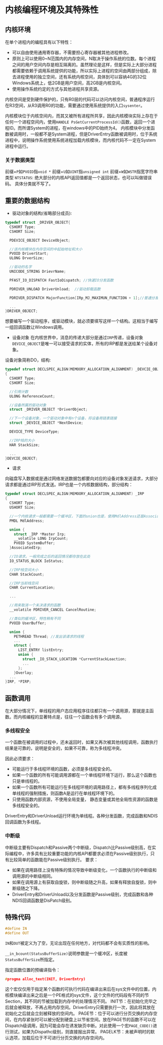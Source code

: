 # 内核编程环境及其特殊性

## 内核环境

在单个进程内的编程具有以下特性：

* 可以自由使用通用寄存器，不需要担心寄存器被其他进程修改。
* 原则上可以使用0~N范围内的内存空间，N取决于操作系统的位数。每个进程之间的用户空间内存是相互隔离的。虽然理论是这样，但是实际上大部分进程都需要依赖于调用系统提供的功能，所以实际上进程的空间由两部分组成，除去进程使用的独立空间，还有系统内核空间，具体到可以容纳4G的32位Windows系统上，低2GB是用户空间，高2GB是内核空间。
* 使用操作系统约定的方式与其他进程共享资源。

内核空间是受到硬件保护的，只有R0层的代码可以访问内核空间，普通程序运行在R3空间，从R3调用R0的功能，需要通过使用系统提供的入口`sysenter`。

内核模块位于内核空间内，而其又被所有进程所共享，因此内核模块实际上存在于任何一个进程空间内，使用`HANDLE PsGetCurrentProcessId()`函数，返回一个进程ID。而所谓System的进程，在windows中的PID始终为4。
内核模块中分发函数被调用时，一般都不是System进程，但是DriverEntry函数被调用时，位于系统进程中，说明操作系统使用系统进程加载内核模块，而内核代码不一定在System进程中运行。

### 关于数据类型

前缀+`P`如`PVOID`指`void *`
前缀+`U`如`UINT`指`unsigned int`
前缀+`W`如`WSTR`指宽字符串类型
`NTSTATUS`:
绝大部分的内核API返回值都是一个返回状态，也可以叫做错误码。
具体分类就不写了。

## 重要的数据结构

* 驱动对象的结构(省略部分成员):

```cpp
typedef struct _DRIVER_OBJECT{
  CSHORT Type;
  CSHORT Size;

  PDEVICE_OBJECT DeviceObject;

  //该内核模块在内存空间的中起始地址和大小
  PVOID DriverStart;
  ULONG DrverSize;

  //驱动的名字
  UNICODE_STRING DrievrName;

  PFAST_IO_DISPATCH FastIoDispatch; //快速IO分发函数

  PDRIVER_UNLOAD DriverUnload;  //驱动卸载函数

  PDRIVER_DISPATCH MajorFunction[IRp_MJ_MAXIMUN_FUNCTION + 1];//普通分发函数

  ...
}DRIVER_OBJECT;
```

想要编写一个驱动程序，或驱动模块，就必须要填写这样一个结构。这相当于编写一组回调函数让Windows调用。

* 设备对象
在内核世界中，消息的传递大部分是通过`IRP`传递，设备对象`DEVICE_OBJECT`是唯一可以接受请求的实体，所有的IRP都是发送给某个设备对象。

设备对象简称DO，结构:

```cpp
typedef struct DECLSPEC_ALIGN(MEMOORY_ALLOCATION_ALIGNMENT) _DEVCIE_OBJECT
{
  CSHORT Type;
  CSHORT Size;

  //引用计数
  ULONG ReferenceCount;

  //设备所属的驱动对象
  struct _DRIVER_OBJECT *DriverObject;

  //下一个设备对象，一个驱动对象中有n个设备，将设备用链表链接
  struct _DEVICE_OBJECT *NextDevice;

  DEVICE_TYPE DeviceType;

  //IRP栈的大小
  HAR StackSize;

  ...
}DEVCIE_OBJECT;

```

* 请求

向磁盘写入数据或是通过网络发送数据包都要向对应的设备对象发送请求，大部分请求都是通过IRP形式发送。IRP也是一个内核数据结构，部分结构：

```cpp
typedef struct DECLSPEC_ALIGN(MEMOORY_ALLOCATION_ALIGNMENT) _IRP
{
  CSHORT Type;
  USHORT Size;

  //一个内核请求一般都需要一个缓冲区，下面的union也是，使用MdlAddress还是AssociatedIrp取决于请求的IO方式。
  PMDL MdlAddress;

  union {
    struct _IRP *Master Irp;
    __volatile LONG IrpCount;
    PVOID SystemBuffer; 
  }AssociatedIrp;

  //IO请求。一般完成之后的返回情况都存放在此处
  IO_STATUS_BLOCK IoStatus;

  //IRP栈空间大小
  CHAR StackCount;

  //IRP当前栈空间
  CHAR CurrentLocation;

  ...

  //用来取消一个未决请求的函数
  __volatile PDRIVER_CANCEL CancelRoutine;

  //类似的缓冲区，特性稍有不同
  PVOID UserBuffer;

  union {
    PETHREAD Thread; //发出该请求的线程
    ...
    struct {
      LIST_ENTRY listEntry;
      union {
        struct _IO_STACK_LOCATION *CurrentStackLoaction;
        ...
      };
    }Overlay;
  ...
}IRP, *PIRP;

```

## 函数调用

在大部分情况下，单线程的用户态应用程序往往都只有一个调用源，那就是主函数。而内核编程的显著特点是，往往一个函数会有多个调用源。

### 多线程安全

一个函数在被调用的过程中，还未返回时，如果又再次被其他线程调用，函数执行结果是可靠的，说明是安全的，如果不可靠，称为多线程冲突。

因此必须要求：

* 可能运行于多线程环境的函数，必须是多线程安全的。
* 如果一个函数的所有可能调用源都在一个单线程环境下运行，那么这个函数也只是单线程的。
* 如果一个函数所有可能运行在多线程环境的调用路径上，都有多线程序列化成单线程的强制措施，则函数A是运行在单线程环境下的。
* 只使用函数内部资源，不使用全局变量， 静态变量或其他全局性资源的函数是多线程安全的。

DriverEntry和DriverUnload运行环境为单线程。各种分发函数，完成函数和NDIS回调函数为多线程。

### 中断级

中断级主要有Dispatch和Passive两个中断级，Dispatch比Passive级别高，在实际编程中，许多具有比较重要功能的内核API都要求必须在Passive级别执行，只有比较简单的函数能在Passive级别执行。
要求：

* 如果在调用路径上没有特殊的情况导致中断级变化，一个函数执行的中断级和调用源的中断级相同。
* 如果在调用源上有获取自旋锁，则中断级随之升高，如果有释放自旋锁，则中断级随之下降。
* DriverEntry和DriverUnload以及分发函数是Passive级别，完成函数和各种NDIS回调函数是DisPatch级别。

## 特殊代码

```cpp
#define IN
#define OUT
```

`IN`和`OUT`被定义为了空，无论出现在任何地方，对代码都不会有实质性的影响。

`__in_bcount(StatusBufferSize)`说明参数是一个缓冲区，长度被`StatusBufferSize`所指定。

指定函数位置的预编译指令：

```cpp
#progma alloc_text(INIT, DriverEntry)
```

这个宏仅仅用于指定某个函数的可执行代码在编译出来后在sys文件中的位置，内核模块编译出来之后是一个PE格式的sys文件，这个文件的代码段有不同的节Section，其不同的节被加载到内存中的处理情况不同。
INIT节：在初始化完毕之后就会被释放，不再占用内存空间。DriverEntry只需要执行一次，因此将其放在初始化之后就会立刻被释放的空间内。
PAGE节：位于可以进行分页交换的内存空间，在内存紧张时可以被分配到硬盘上以节省空间。放在PAGE节的函数不可以在Dispatch级调用，因为可能会存在诱发缺页中断。对此使用一个宏`PAGE_CODE()`进行测试，如果为Dispathc级别，则直接报出异常。
PAGELK节：未被声明时的默认选项，加载后位于不可进行分页交换的内存空间内。

